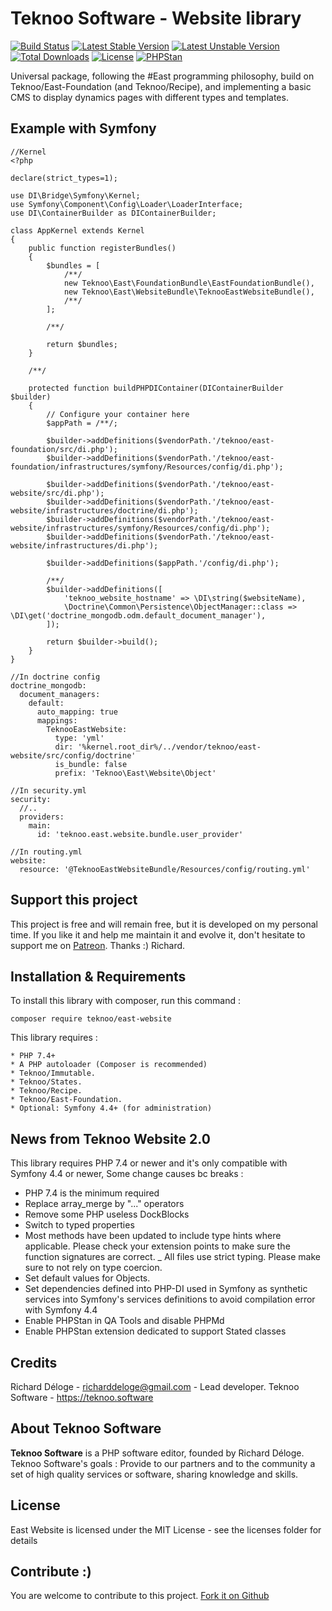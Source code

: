 Teknoo Software - Website library
=================================

[![Build Status](https://travis-ci.com/TeknooSoftware/east-website.svg?branch=master)](https://travis-ci.com/TeknooSoftware/east-website)
[![Latest Stable Version](https://poser.pugx.org/teknoo/east-website/v/stable)](https://packagist.org/packages/teknoo/east-website)
[![Latest Unstable Version](https://poser.pugx.org/teknoo/east-website/v/unstable)](https://packagist.org/packages/teknoo/east-website)
[![Total Downloads](https://poser.pugx.org/teknoo/east-website/downloads)](https://packagist.org/packages/teknoo/east-website)
[![License](https://poser.pugx.org/teknoo/east-website/license)](https://packagist.org/packages/teknoo/east-website)
[![PHPStan](https://img.shields.io/badge/PHPStan-enabled-brightgreen.svg?style=flat)](https://github.com/phpstan/phpstan)

Universal package, following the #East programming philosophy, build on Teknoo/East-Foundation (and Teknoo/Recipe),
and implementing a basic CMS to display dynamics pages with different types and templates.

Example with Symfony
--------------------

    //Kernel
    <?php
    
    declare(strict_types=1);
    
    use DI\Bridge\Symfony\Kernel;
    use Symfony\Component\Config\Loader\LoaderInterface;
    use DI\ContainerBuilder as DIContainerBuilder;
    
    class AppKernel extends Kernel
    {
        public function registerBundles()
        {
            $bundles = [
                /**/
                new Teknoo\East\FoundationBundle\EastFoundationBundle(),
                new Teknoo\East\WebsiteBundle\TeknooEastWebsiteBundle(),
                /**/
            ];
    
            /**/
    
            return $bundles;
        }
    
        /**/
    
        protected function buildPHPDIContainer(DIContainerBuilder $builder)
        {
            // Configure your container here
            $appPath = /**/;
    
            $builder->addDefinitions($vendorPath.'/teknoo/east-foundation/src/di.php');
            $builder->addDefinitions($vendorPath.'/teknoo/east-foundation/infrastructures/symfony/Resources/config/di.php');
    
            $builder->addDefinitions($vendorPath.'/teknoo/east-website/src/di.php');
            $builder->addDefinitions($vendorPath.'/teknoo/east-website/infrastructures/doctrine/di.php');
            $builder->addDefinitions($vendorPath.'/teknoo/east-website/infrastructures/symfony/Resources/config/di.php');
            $builder->addDefinitions($vendorPath.'/teknoo/east-website/infrastructures/di.php');
    
            $builder->addDefinitions($appPath.'/config/di.php');
    
            /**/
            $builder->addDefinitions([
                'teknoo_website_hostname' => \DI\string($websiteName),
                \Doctrine\Common\Persistence\ObjectManager::class => \DI\get('doctrine_mongodb.odm.default_document_manager'),
            ]);
    
            return $builder->build();
        }
    }

    //In doctrine config
    doctrine_mongodb:
      document_managers:
        default:
          auto_mapping: true
          mappings:
            TeknooEastWebsite:
              type: 'yml'
              dir: '%kernel.root_dir%/../vendor/teknoo/east-website/src/config/doctrine'
              is_bundle: false
              prefix: 'Teknoo\East\Website\Object'

    //In security.yml
    security:
      //..
      providers:
        main:
          id: 'teknoo.east.website.bundle.user_provider'

    //In routing.yml
    website:
      resource: '@TeknooEastWebsiteBundle/Resources/config/routing.yml'

Support this project
---------------------

This project is free and will remain free, but it is developed on my personal time. 
If you like it and help me maintain it and evolve it, don't hesitate to support me on [Patreon](https://patreon.com/teknoo_software).
Thanks :) Richard. 

Installation & Requirements
---------------------------
To install this library with composer, run this command :

    composer require teknoo/east-website

This library requires :

    * PHP 7.4+
    * A PHP autoloader (Composer is recommended)
    * Teknoo/Immutable.
    * Teknoo/States.
    * Teknoo/Recipe.
    * Teknoo/East-Foundation.
    * Optional: Symfony 4.4+ (for administration)

News from Teknoo Website 2.0
----------------------------

This library requires PHP 7.4 or newer and it's only compatible with Symfony 4.4 or newer, Some change causes bc breaks :
- PHP 7.4 is the minimum required
- Replace array_merge by "..." operators
- Remove some PHP useless DockBlocks
- Switch to typed properties
- Most methods have been updated to include type hints where applicable. Please check your extension points to make sure the function signatures are correct.
_ All files use strict typing. Please make sure to not rely on type coercion.
- Set default values for Objects.  
- Set dependencies defined into PHP-DI used in Symfony as synthetic
  services into Symfony's services definitions to avoid compilation error with Symfony 4.4
- Enable PHPStan in QA Tools and disable PHPMd
- Enable PHPStan extension dedicated to support Stated classes

Credits
-------
Richard Déloge - <richarddeloge@gmail.com> - Lead developer.
Teknoo Software - <https://teknoo.software>

About Teknoo Software
---------------------
**Teknoo Software** is a PHP software editor, founded by Richard Déloge.
Teknoo Software's goals : Provide to our partners and to the community a set of high quality services or software,
 sharing knowledge and skills.

License
-------
East Website is licensed under the MIT License - see the licenses folder for details

Contribute :)
-------------

You are welcome to contribute to this project. [Fork it on Github](CONTRIBUTING.md)
